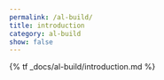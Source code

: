 ```yaml
---
permalink: /al-build/
title: introduction
category: al-build
show: false
---
```


{% tf _docs/al-build/introduction.md %}
